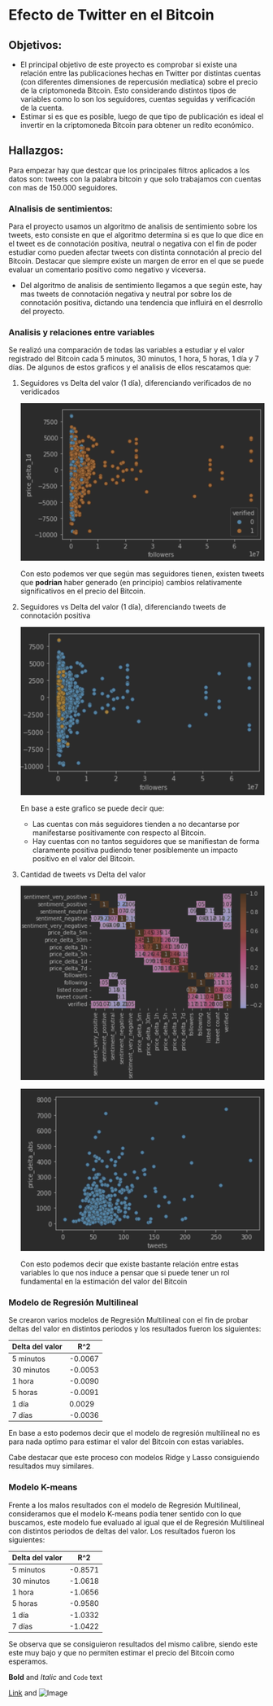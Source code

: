 # Efecto de Twitter en el Bitcoin

## Objetivos:

- El principal objetivo de este proyecto es comprobar si existe una relación entre las publicaciones hechas en Twitter por distintas cuentas (con diferentes dimensiones de repercusión mediatica) sobre el precio de la criptomoneda Bitcoin. Esto considerando distintos tipos de variables como lo son los seguidores, cuentas seguidas y verificación de la cuenta.
- Estimar si es que es posible, luego de que tipo de publicación es ideal el invertir en la criptomoneda Bitcoin para obtener un redito económico.

## Hallazgos:

Para empezar hay que destcar que los principales filtros aplicados a los datos son: tweets con la palabra bitcoin y que solo trabajamos con cuentas con mas de 150.000 seguidores.

### Alnalisis de sentimientos:

Para el proyecto usamos un algoritmo de analisis de sentimiento sobre los tweets, esto consiste en que el algoritmo determina si es que lo que dice en el tweet es de connotación positiva, neutral o negativa con el fin de poder estudiar como pueden afectar tweets con distinta connotación al precio del Bitcoin. Destacar que siempre existe un margen de error en el que se puede evaluar un comentario positivo como negativo y viceversa.

- Del algoritmo de analisis de sentimiento llegamos a que según este, hay mas tweets de connotación negativa y neutral por sobre los de connotación positiva, dictando una tendencia que influirá en el desrrollo del proyecto.

### Analisis y relaciones entre variables

Se realizó una comparación de todas las variables a estudiar y el valor registrado del Bitcoin cada 5 minutos, 30 minutos, 1 hora, 5 horas, 1 día y 7 días. De algunos de estos graficos y el analisis de ellos rescatamos que:

1. Seguidores vs Delta del valor (1 día), diferenciando verificados de no veridicados

   ![Seguidores vs delta 1 día/ verificados](images/followers_1d_verified.png)

   Con esto podemos ver que según mas seguidores tienen, existen tweets que **podrian** haber generado (en principio) cambios relativamente significativos en el precio del Bitcoin.

2. Seguidores vs Delta del valor (1 día), diferenciando tweets de connotación positiva

   ![Seguidores vs delta 1 día/ positivos](images/followers_1d_positive_m2.png)

   En base a este grafico se puede decir que:
   - Las cuentas con más seguidores tienden a no decantarse por manifestarse positivamente con respecto al Bitcoin.
   - Hay cuentas con no tantos seguidores que se manifiestan de forma claramente positiva pudiendo tener posiblemente un impacto positivo en el valor del Bitcoin.

3. Cantidad de tweets vs Delta del valor

   ![heatmap tweets/delta](images/correlations_05.png)
   
   ![scatter tweets/delta](images/tweets_deltaabs.png)
   
   Con esto podemos decir que existe bastante relación entre estas variables lo que nos induce a pensar que si puede tener un rol fundamental en la estimación del valor del Bitcoin

### Modelo de Regresión Multilineal

Se crearon varios modelos de Regresión Multilineal con el fin de probar deltas del valor en distintos periodos y los resultados fueron los siguientes:

| Delta del valor | R^2     |
|-----------------|---------|
| 5 minutos       | -0.0067 |
| 30 minutos      | -0.0053 |
| 1 hora          | -0.0090 |
| 5 horas         | -0.0091 |
| 1 día           |  0.0029 |
| 7 días          | -0.0036 |

En base a esto podemos decir que el modelo de regresión multilineal no es para nada optimo para estimar el valor del Bitcoin con estas variables.

Cabe destacar que este proceso con modelos Ridge y Lasso consiguiendo resultados muy similares.

### Modelo K-means

Frente a los malos resultados con el modelo de Regresión Multilineal, consideramos que el modelo K-means podía tener sentido con lo que buscamos, este modelo fue evaluado al igual que el de Regresión Multilineal con distintos periodos de deltas del valor. Los resultados fueron los siguientes:

| Delta del valor | R^2     |
|-----------------|---------|
| 5 minutos       | -0.8571 |
| 30 minutos      | -1.0618 |
| 1 hora          | -1.0656 |
| 5 horas         | -0.9580 |
| 1 día           | -1.0332 |
| 7 días          | -1.0422 |

Se observa que se consiguieron resultados del mismo calibre, siendo este este muy bajo y que no permiten estimar el precio del Bitcoin como esperamos.

**Bold** and _Italic_ and `Code` text

[Link](url) and ![Image](src)
